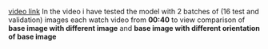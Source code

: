 [video link](https://youtu.be/XbyPCl3D8R0?feature=shared)
In the video i have tested the model with 2 batches of (16 test and validation) images each 
watch video from **00:40** to view comparison of **base image with different image** and **base image with different orientation of base image**


